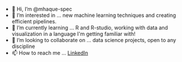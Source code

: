 - 👋 Hi, I’m @mhaque-spec
- 👀 I’m interested in ... new machine learning techniques and creating efficient pipelines.
- 🌱 I’m currently learning ... R and R-studio, working with data and visualization in a language I'm getting familiar with!
- 💞️ I’m looking to collaborate on ... data science projects, open to any discipline
- 📫 How to reach me ... [LinkedIn](https://www.linkedin.com/in/madihahh/)

<!---
mhaque-spec/mhaque-spec is a ✨ special ✨ repository because its `README.md` (this file) appears on your GitHub profile.
You can click the Preview link to take a look at your changes.
--->
